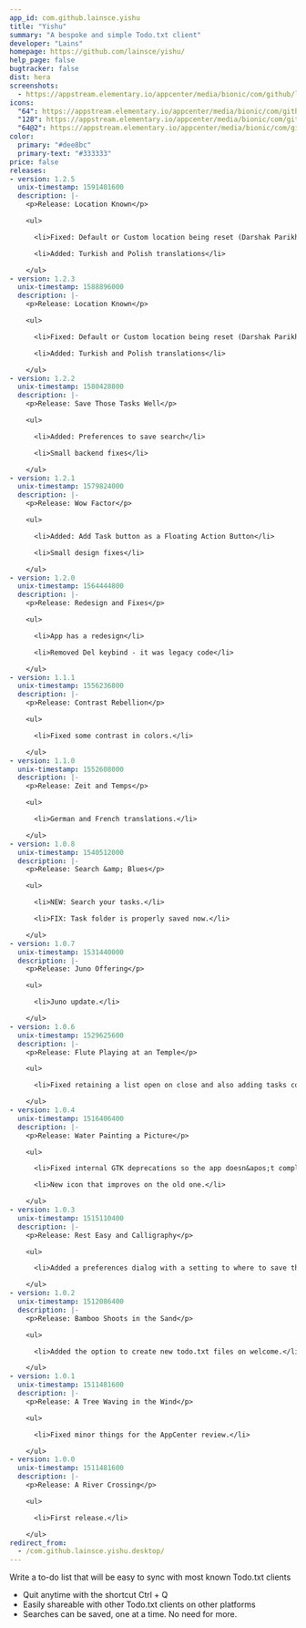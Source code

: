 ```yaml
---
app_id: com.github.lainsce.yishu
title: "Yishu"
summary: "A bespoke and simple Todo.txt client"
developer: "Lains"
homepage: https://github.com/lainsce/yishu/
help_page: false
bugtracker: false
dist: hera
screenshots:
  - https://appstream.elementary.io/appcenter/media/bionic/com/github/lainsce.yishu/1D67851F851815EADFAEBA173B0F92A2/screenshots/image-1_orig.png
icons:
  "64": https://appstream.elementary.io/appcenter/media/bionic/com/github/lainsce.yishu/1D67851F851815EADFAEBA173B0F92A2/icons/64x64/com.github.lainsce.yishu_com.github.lainsce.yishu.png
  "128": https://appstream.elementary.io/appcenter/media/bionic/com/github/lainsce.yishu/1D67851F851815EADFAEBA173B0F92A2/icons/128x128/com.github.lainsce.yishu_com.github.lainsce.yishu.png
  "64@2": https://appstream.elementary.io/appcenter/media/bionic/com/github/lainsce.yishu/1D67851F851815EADFAEBA173B0F92A2/icons/64x64@2/com.github.lainsce.yishu_com.github.lainsce.yishu.png
color:
  primary: "#dee8bc"
  primary-text: "#333333"
price: false
releases:
- version: 1.2.5
  unix-timestamp: 1591401600
  description: |-
    <p>Release: Location Known</p>

    <ul>

      <li>Fixed: Default or Custom location being reset (Darshak Parikh - @dar5hak)</li>

      <li>Added: Turkish and Polish translations</li>

    </ul>
- version: 1.2.3
  unix-timestamp: 1588896000
  description: |-
    <p>Release: Location Known</p>

    <ul>

      <li>Fixed: Default or Custom location being reset (Darshak Parikh - @dar5hak)</li>

      <li>Added: Turkish and Polish translations</li>

    </ul>
- version: 1.2.2
  unix-timestamp: 1580428800
  description: |-
    <p>Release: Save Those Tasks Well</p>

    <ul>

      <li>Added: Preferences to save search</li>

      <li>Small backend fixes</li>

    </ul>
- version: 1.2.1
  unix-timestamp: 1579824000
  description: |-
    <p>Release: Wow Factor</p>

    <ul>

      <li>Added: Add Task button as a Floating Action Button</li>

      <li>Small design fixes</li>

    </ul>
- version: 1.2.0
  unix-timestamp: 1564444800
  description: |-
    <p>Release: Redesign and Fixes</p>

    <ul>

      <li>App has a redesign</li>

      <li>Removed Del keybind - it was legacy code</li>

    </ul>
- version: 1.1.1
  unix-timestamp: 1556236800
  description: |-
    <p>Release: Contrast Rebellion</p>

    <ul>

      <li>Fixed some contrast in colors.</li>

    </ul>
- version: 1.1.0
  unix-timestamp: 1552608000
  description: |-
    <p>Release: Zeit and Temps</p>

    <ul>

      <li>German and French translations.</li>

    </ul>
- version: 1.0.8
  unix-timestamp: 1540512000
  description: |-
    <p>Release: Search &amp; Blues</p>

    <ul>

      <li>NEW: Search your tasks.</li>

      <li>FIX: Task folder is properly saved now.</li>

    </ul>
- version: 1.0.7
  unix-timestamp: 1531440000
  description: |-
    <p>Release: Juno Offering</p>

    <ul>

      <li>Juno update.</li>

    </ul>
- version: 1.0.6
  unix-timestamp: 1529625600
  description: |-
    <p>Release: Flute Playing at an Temple</p>

    <ul>

      <li>Fixed retaining a list open on close and also adding tasks correctly to a list.</li>

    </ul>
- version: 1.0.4
  unix-timestamp: 1516406400
  description: |-
    <p>Release: Water Painting a Picture</p>

    <ul>

      <li>Fixed internal GTK deprecations so the app doesn&apos;t complain about unused things.</li>

      <li>New icon that improves on the old one.</li>

    </ul>
- version: 1.0.3
  unix-timestamp: 1515110400
  description: |-
    <p>Release: Rest Easy and Calligraphy</p>

    <ul>

      <li>Added a preferences dialog with a setting to where to save the todo.txt file.</li>

    </ul>
- version: 1.0.2
  unix-timestamp: 1512086400
  description: |-
    <p>Release: Bamboo Shoots in the Sand</p>

    <ul>

      <li>Added the option to create new todo.txt files on welcome.</li>

    </ul>
- version: 1.0.1
  unix-timestamp: 1511481600
  description: |-
    <p>Release: A Tree Waving in the Wind</p>

    <ul>

      <li>Fixed minor things for the AppCenter review.</li>

    </ul>
- version: 1.0.0
  unix-timestamp: 1511481600
  description: |-
    <p>Release: A River Crossing</p>

    <ul>

      <li>First release.</li>

    </ul>
redirect_from:
  - /com.github.lainsce.yishu.desktop/
---
```


<p>Write a to-do list that will be easy to sync with most known Todo.txt clients</p>
<ul>
  <li>Quit anytime with the shortcut Ctrl + Q</li>
  <li>Easily shareable with other Todo.txt clients on other platforms</li>
  <li>Searches can be saved, one at a time. No need for more.</li>
</ul>